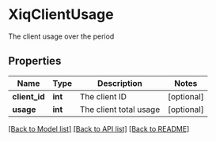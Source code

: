 # XiqClientUsage

The client usage over the period
## Properties
Name | Type | Description | Notes
------------ | ------------- | ------------- | -------------
**client_id** | **int** | The client ID | [optional] 
**usage** | **int** | The client total usage | [optional] 

[[Back to Model list]](../README.md#documentation-for-models) [[Back to API list]](../README.md#documentation-for-api-endpoints) [[Back to README]](../README.md)



